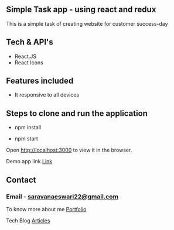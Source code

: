 ## Simple Task app - using react and redux 

This is a simple task of creating website for customer success-day


## Tech & API's

* React.JS
* React Icons

## Features included
* It responsive to all devices


## Steps to clone and run the application

* npm install 

* npm start

Open [http://localhost:3000](http://localhost:3000) to view it in the browser.

Demo app link [Link](https://customercontenthub.netlify.app/)

## Contact 

### Email - saravanaeswari22@gmail.com

To know more about me [Portfolio](https://saravana.netlify.app/)

Tech Blog [Articles](https://saravana-blog.netlify.app/)